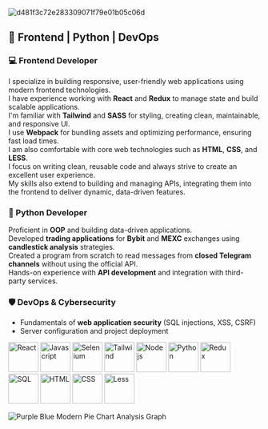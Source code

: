    ![d481f3c72e283309071f79e01b05c06d](https://github.com/user-attachments/assets/df1661bd-40c6-4535-9846-17607f47839b)
## 🚀 Frontend | Python | DevOps  

### 💻 Frontend Developer  
I specialize in building responsive, user-friendly web applications using modern frontend technologies.  
I have experience working with **React** and **Redux** to manage state and build scalable applications.  
I'm familiar with **Tailwind** and **SASS** for styling, creating clean, maintainable, and responsive UI.  
I use **Webpack** for bundling assets and optimizing performance, ensuring fast load times.  
I am also comfortable with core web technologies such as **HTML**, **CSS**, and **LESS**.  
I focus on writing clean, reusable code and always strive to create an excellent user experience.  
My skills also extend to building and managing APIs, integrating them into the frontend to deliver dynamic, data-driven features.

### 🐍 Python Developer  
Proficient in **OOP** and building data-driven applications.  
Developed **trading applications** for **Bybit** and **MEXC** exchanges using **candlestick analysis** strategies.  
Created a program from scratch to read messages from **closed Telegram channels** without using the official API.  
Hands-on experience with **API development** and integration with third-party services.  

### 🛡️ DevOps & Cybersecurity  
- Fundamentals of **web application security** (SQL injections, XSS, CSRF)  
- Server configuration and project deployment


<img src="https://cdn.jsdelivr.net/gh/devicons/devicon@latest/icons/react/react-original.svg" width="60" height="60" title="React"/> <img src="https://cdn.jsdelivr.net/gh/devicons/devicon@latest/icons/javascript/javascript-original.svg" width="60" height="60" title="Javascript"/> <img src="https://cdn.jsdelivr.net/gh/devicons/devicon@latest/icons/selenium/selenium-original.svg" width="60" height="60" title="Selenium"/>
<img src="https://cdn.jsdelivr.net/gh/devicons/devicon@latest/icons/tailwindcss/tailwindcss-original.svg" width="60" height="60" title="Tailwind"/>
<img src="https://cdn.jsdelivr.net/gh/devicons/devicon@latest/icons/nodejs/nodejs-plain-wordmark.svg" width="60" height="60" title="Node js"/>
<img src="https://cdn.jsdelivr.net/gh/devicons/devicon@latest/icons/python/python-original-wordmark.svg" width="60" height="60" title="Python"/>
<img src="https://cdn.jsdelivr.net/gh/devicons/devicon@latest/icons/redux/redux-original.svg" width="60" height="60" title="Redux"/>
<img src="https://cdn.jsdelivr.net/gh/devicons/devicon@latest/icons/mysql/mysql-original-wordmark.svg" width="60" height="60" title="SQL"/>
<img src="https://cdn.jsdelivr.net/gh/devicons/devicon@latest/icons/html5/html5-plain-wordmark.svg" width="60" height="60" title="HTML"/>
<img src="https://cdn.jsdelivr.net/gh/devicons/devicon@latest/icons/css3/css3-plain-wordmark.svg" width="60" height="60" title="CSS"/>
<img src="https://cdn.jsdelivr.net/gh/devicons/devicon@latest/icons/less/less-plain-wordmark.svg" width="60" height="60" title="Less"/>
          
![Purple Blue Modern Pie Chart Analysis Graph](https://github.com/user-attachments/assets/b0f58ac6-bc52-49a2-8288-7be7f591eabc)
